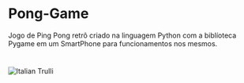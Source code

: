 # Pong-Game
Jogo de Ping Pong retrô criado na linguagem Python com a biblíoteca Pygame em um SmartPhone para funcionamentos nos mesmos.
#
<img src="https://steamuserimages-a.akamaihd.net/ugc/921434607318151940/E744686D7B5829985C34B2C2C3E205539337B354/" alt="Italian Trulli">
